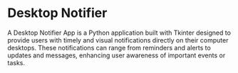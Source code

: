 # Desktop Notifier
A Desktop Notifier App is a Python application built with Tkinter designed to provide users with timely and visual notifications directly on their computer desktops. These notifications can range from reminders and alerts to updates and messages, enhancing user awareness of important events or tasks.
